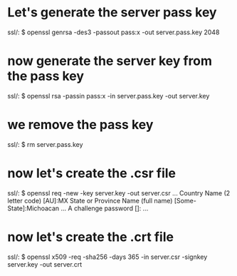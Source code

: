 # Let's generate the server pass key

ssl/: $ openssl genrsa -des3 -passout pass:x -out server.pass.key 2048

# now generate the server key from the pass key

ssl/: $ openssl rsa -passin pass:x -in server.pass.key -out server.key

# we remove the pass key

ssl/: $ rm server.pass.key

# now let's create the .csr file

ssl/: $ openssl req -new -key server.key -out server.csr
...
Country Name (2 letter code) [AU]:MX
State or Province Name (full name) [Some-State]:Michoacan
...
A challenge password []:
...

# now let's create the .crt file

ssl/: $ openssl x509 -req -sha256 -days 365 -in server.csr -signkey server.key -out server.crt
